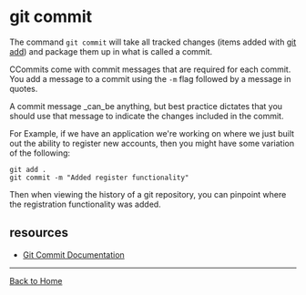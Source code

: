 # git commit 

The command `git commit` will take all tracked changes (items added with [git add](./Add.md)) and package them up in what is called a commit.

CCommits come with commit messages that are required for each commit. You add a message to a commit using the `-m` flag followed by a message in quotes.

A commit message _can_be anything, but best practice dictates that you should use that message to indicate the changes included in the commit.

For Example, if we have an application we're working on where we just built out the ability to register new accounts, then you might have some variation of the following:

```
git add .
git commit -m "Added register functionality"
```

Then when viewing the history of a git repository, you can pinpoint where the registration functionality was added.

## resources

- [Git Commit Documentation](https;//git-scm.com/docs/git-commit)

---

[Back to Home](../README.md)

